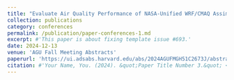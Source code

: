 ```yaml
---
title: "Evaluate Air Quality Performance of NASA-Unified WRF/CMAQ Assimilated with Land Surface Remote Sensing: A Case Study in the San Joaquin Valley, California"
collection: publications
category: conferences
permalink: /publication/paper-conferences-1.md
excerpt: #'This paper is about fixing template issue #693.'
date: 2024-12-13
venue: 'AGU Fall Meeting Abstracts'
paperurl: 'https://ui.adsabs.harvard.edu/abs/2024AGUFMGH51C2673J/abstract'
citation: #'Your Name, You. (2024). &quot;Paper Title Number 3.&quot; <i>GitHub Journal of Bugs</i>. 1(3).'
---
```

